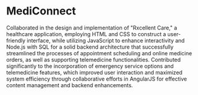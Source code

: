 # MediConnect
Collaborated in the design and implementation of "Rxcellent Care," a healthcare application, employing HTML and CSS to construct a user-friendly interface, while utilizing JavaScript to enhance interactivity and Node.js with SQL for a solid backend architecture that successfully streamlined the processes of appointment scheduling and online medicine orders, as well as supporting telemedicine functionalities.
Contributed significantly to the incorporation of emergency service options and telemedicine features, which improved user interaction and maximized system efficiency through collaborative efforts in AngularJS for effective content management and backend enhancements.
